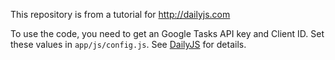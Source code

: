 This repository is from a tutorial for http://dailyjs.com

To use the code, you need to get an Google Tasks API key and Client ID.  Set these values in `app/js/config.js`.  See [DailyJS](http://dailyjs.com) for details.
